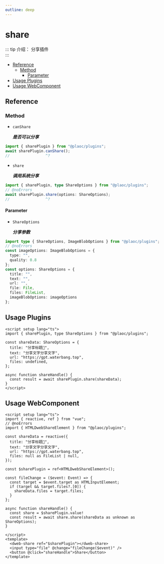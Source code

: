 ```yaml
---
outline: deep
---
```


# share

<Badges name="@plaoc/plugins" />
<Platform supports="iOS,Android" />

::: tip 介绍：
分享插件  
:::

- [Reference](#reference)
  - [Method](#method)
    - [Parameter](#parameter)
- [Usage Plugins](#usage-plugins)
- [Usage WebComponent](#usage-webcomponent)

## Reference

### Method

- `canShare`
  
  **_是否可以分享_**

```ts twoslash
import { sharePlugin } from "@plaoc/plugins";
await sharePlugin.canShare();
//                ^?
```

- `share`

  **_调用系统分享_**

```ts twoslash
import { sharePlugin, type ShareOptions } from "@plaoc/plugins";
// @noErrors
await sharePlugin.share(options: ShareOptions);
//                ^?
```

#### Parameter
- `ShareOptions`

  **_分享参数_**

```ts twoslash
import type { ShareOptions, ImageBlobOptions } from "@plaoc/plugins";
// @noErrors
const imageOptions: ImageBlobOptions = {
  type: "",
  quality: 0.8
};
const options: ShareOptions = {
  title: "",
  text: "",
  url: "",
  file: File,
  files: FileList,
  imageBlobOptions: imageOptions
};
```

## Usage Plugins

```vue twoslash
<script setup lang="ts">
import { sharePlugin, type ShareOptions } from "@plaoc/plugins";

const shareData: ShareOptions = {
  title: "分享标题🍉",
  text: "分享文字分享文字",
  url: "https://gpt.waterbang.top",
  files: undefined,
};

async function shareHandle() {
  const result = await sharePlugin.share(shareData);
}
</script>
```

## Usage WebComponent

```vue twoslash
<script setup lang="ts">
import { reactive, ref } from "vue";
// @noErrors
import { HTMLDwebShareElement } from "@plaoc/plugins";

const shareData = reactive({
  title: "分享标题🍉",
  text: "分享文字分享文字",
  url: "https://gpt.waterbang.top",
  files: null as FileList | null,
});

const $sharePlugin = ref<HTMLDwebShareElement>();

const fileChange = ($event: Event) => {
  const target = $event.target as HTMLInputElement;
  if (target && target.files?.[0]) {
    shareData.files = target.files;
  }
};

async function shareHandle() {
  const share = $sharePlugin.value!
  const result = await share.share(shareData as unknown as ShareOptions);
}

</script>
<template>
  <dweb-share ref="$sharePlugin"></dweb-share>
  <input type="file" @change="fileChange($event)" />
  <button @click="shareHandle">Share</button>
</template>
```
